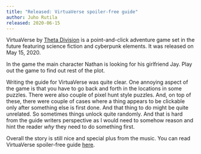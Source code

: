 ```yaml
---
title: "Released: VirtuaVerse spoiler-free guide"
author: Juho Rutila
released: 2020-06-15
---
```


VirtuaVerse by [Theta Division](https://www.thetadivision.com/) is a point-and-click adventure game set in the future featuring science fiction and cyberpunk elements. It was released on May 15, 2020.

In the game the main character Nathan is looking for his girlfriend Jay. Play out the game to find out rest of the plot.

Writing the guide for VirtuaVerse was quite clear. One annoying aspect of the game is that you have to go back and forth in the locations in some puzzles. There were also couple of pixel hunt style puzzles. And, on top of these, there were couple of cases where a thing appears to be clickable only after something else is first done. And that thing to do might be quite unrelated. So sometimes things unlock quite randomly. And that is hard from the guide writers perspective as I would need to somehow reason and hint the reader _why_ they need to do something first.

Overall the story is still nice and special plus from the music. You can read VirtuaVerse spoiler-free guide [here](http://www.nicegamehints.com/guide/virtuaverse/).
